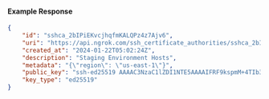 <!-- Code generated for API Clients. DO NOT EDIT. -->

#### Example Response

```json
{
	"id": "sshca_2bIPiEKvcjhqfmKALQPz4z7Ajv6",
	"uri": "https://api.ngrok.com/ssh_certificate_authorities/sshca_2bIPiEKvcjhqfmKALQPz4z7Ajv6",
	"created_at": "2024-01-22T05:02:24Z",
	"description": "Staging Environment Hosts",
	"metadata": "{\"region\": \"us-east-1\"}",
	"public_key": "ssh-ed25519 AAAAC3NzaC1lZDI1NTE5AAAAIFRF9kspmM+4TIb3/0m+2c1jybaCrWhEQcNBtbeyrvus",
	"key_type": "ed25519"
}
```
